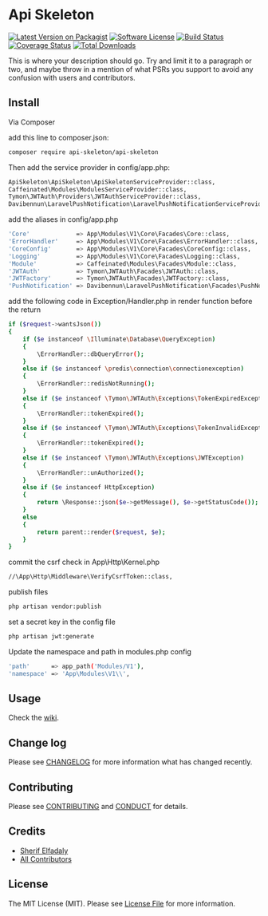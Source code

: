 # Api Skeleton

[![Latest Version on Packagist][ico-version]][link-packagist]
[![Software License][ico-license]](LICENSE.md)
[![Build Status][ico-scrutinizer-build]][link-scrutinizer-build]
[![Coverage Status][ico-scrutinizer]][link-scrutinizer]
[![Total Downloads][ico-downloads]][link-downloads]

This is where your description should go. Try and limit it to a paragraph or two, and maybe throw in a mention of what
PSRs you support to avoid any confusion with users and contributors.

## Install

Via Composer

add this line to composer.json:
``` bash
composer require api-skeleton/api-skeleton
```
Then add the service provider in config/app.php:

``` bash
ApiSkeleton\ApiSkeleton\ApiSkeletonServiceProvider::class,
Caffeinated\Modules\ModulesServiceProvider::class,
Tymon\JWTAuth\Providers\JWTAuthServiceProvider::class,
Davibennun\LaravelPushNotification\LaravelPushNotificationServiceProvider::class,
```
add the aliases in config/app.php

``` bash
'Core'             => App\Modules\V1\Core\Facades\Core::class,
'ErrorHandler'     => App\Modules\V1\Core\Facades\ErrorHandler::class,
'CoreConfig'       => App\Modules\V1\Core\Facades\CoreConfig::class,
'Logging'          => App\Modules\V1\Core\Facades\Logging::class,
'Module'           => Caffeinated\Modules\Facades\Module::class,
'JWTAuth'          => Tymon\JWTAuth\Facades\JWTAuth::class,
'JWTFactory'       => Tymon\JWTAuth\Facades\JWTFactory::class,
'PushNotification' => Davibennun\LaravelPushNotification\Facades\PushNotification::class,
```

add the following code in Exception/Handler.php in render function before the return

``` bash
if ($request->wantsJson())
{
    if ($e instanceof \Illuminate\Database\QueryException) 
    {
        \ErrorHandler::dbQueryError();
    }
    else if ($e instanceof \predis\connection\connectionexception) 
    {
        \ErrorHandler::redisNotRunning();
    }
    else if ($e instanceof \Tymon\JWTAuth\Exceptions\TokenExpiredException) 
    {
        \ErrorHandler::tokenExpired();
    } 
    else if ($e instanceof \Tymon\JWTAuth\Exceptions\TokenInvalidException) 
    {
        \ErrorHandler::tokenExpired();
    }
    else if ($e instanceof \Tymon\JWTAuth\Exceptions\JWTException) 
    {
        \ErrorHandler::unAuthorized();
    }
    else if ($e instanceof HttpException) 
    {
        return \Response::json($e->getMessage(), $e->getStatusCode());   
    }
    else
    {
        return parent::render($request, $e);
    }
}
```
commit the csrf check in App\Http\Kernel.php

``` bash
//\App\Http\Middleware\VerifyCsrfToken::class,
```
publish files

``` bash
php artisan vendor:publish
```
 set a secret key in the config file

``` bash
php artisan jwt:generate
```
Update the namespace and path in modules.php config

``` bash
'path'      => app_path('Modules/V1'),
'namespace' => 'App\Modules\V1\\',
```

## Usage
Check the [wiki][link-wiki].

## Change log

Please see [CHANGELOG](CHANGELOG.md) for more information what has changed recently.

## Contributing

Please see [CONTRIBUTING](CONTRIBUTING.md) and [CONDUCT](CONDUCT.md) for details.

## Credits

- [Sherif Elfadaly][link-author]
- [All Contributors][link-contributors]

## License

The MIT License (MIT). Please see [License File](LICENSE.md) for more information.

[ico-version]: https://img.shields.io/packagist/v/api-skeleton/api-skeleton.svg?style=flat-square
[ico-license]: https://img.shields.io/badge/license-MIT-brightgreen.svg?style=flat-square
[ico-scrutinizer-build]: https://scrutinizer-ci.com/g/SherifElfadaly/Laravel-Api-Skeleton/badges/build.png?b=master
[ico-scrutinizer]: https://scrutinizer-ci.com/g/SherifElfadaly/Laravel-Api-Skeleton/badges/quality-score.png?b=master
[ico-downloads]: https://img.shields.io/packagist/dt/api-skeleton/api-skeleton.svg?style=flat-square

[link-packagist]: https://packagist.org/packages/api-skeleton/api-skeleton
[link-scrutinizer-build]: https://scrutinizer-ci.com/g/SherifElfadaly/Laravel-Api-Skeleton/
[link-scrutinizer]: https://scrutinizer-ci.com/g/SherifElfadaly/Laravel-Api-Skeleton/code-structure
[link-downloads]: https://packagist.org/packages/api-skeleton/api-skeleton
[link-author]: https://github.com/SherifElfadaly
[link-contributors]: ../../contributors 
[link-wiki]: https://github.com/SherifElfadaly/Laravel-Api-Skeleton/wiki